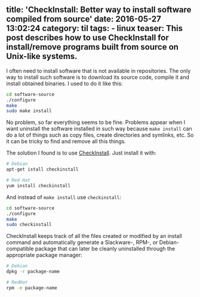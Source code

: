 title: 'CheckInstall: Better way to install software compiled from source'
date: 2016-05-27 13:02:24
category: til
tags:
	- linux
teaser:
	This post describes how to use CheckInstall for install/remove programs
	built from source on Unix-like systems.
---

I often need to install software that is not available in repositories.
The only way to install such software is to download its source code, compile it and
install obtained binaries. I used to do it like this:

``` sh
cd software-source
./configure
make
sudo make install
```

No problem, so far everything seems to be fine.
Problems appear when I want uninstall the software installed in such way
because `make install` can do a lot of things such as copy files, create directories
and symlinks, etc. So it can be tricky to find and remove all this things.

The solution I found is to use [CheckInstall](https://en.wikipedia.org/wiki/CheckInstall).
Just install it with:

```sh
# Debian
apt-get istall checkinstall

# Red Hat
yum install checkinstall
```

And instead of `make install` use `checkinstall`:

```sh
cd software-source
./configure
make
sudo checkinstall
```

CheckInstall keeps track of all the files created or modified by an install command and
automatically generate a Slackware-, RPM-, or Debian-compatible package that can
later be cleanly uninstalled through the appropriate package manager:

```sh
# Debian
dpkg -r package-name

# RedHat
rpm -e package-name
```
